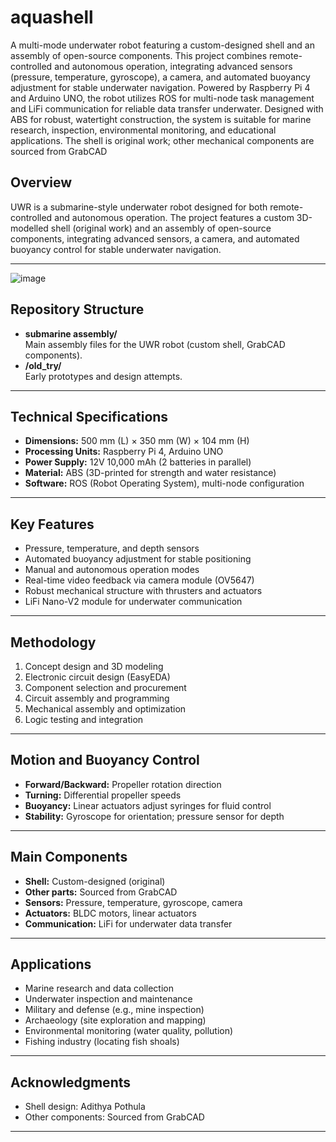 # aquashell
 A multi-mode underwater robot featuring a custom-designed shell and an assembly of open-source components. This project combines remote-controlled and autonomous operation, integrating advanced sensors (pressure, temperature, gyroscope), a camera, and automated buoyancy adjustment for stable underwater navigation. Powered by Raspberry Pi 4 and Arduino UNO, the robot utilizes ROS for multi-node task management and LiFi communication for reliable data transfer underwater. Designed with ABS for robust, watertight construction, the system is suitable for marine research, inspection, environmental monitoring, and educational applications. The shell is original work; other mechanical components are sourced from GrabCAD

## Overview

UWR is a submarine-style underwater robot designed for both remote-controlled and autonomous operation. The project features a custom 3D-modelled shell (original work) and an assembly of open-source components, integrating advanced sensors, a camera, and automated buoyancy control for stable underwater navigation.

---
![image](https://github.com/user-attachments/assets/a073c23d-44c6-49d4-87e3-897aa0eb13fe)


## Repository Structure

- **submarine assembly/**  
  Main assembly files for the UWR robot (custom shell, GrabCAD components).
- **/old_try/**  
  Early prototypes and design attempts.

---

## Technical Specifications

- **Dimensions:** 500 mm (L) × 350 mm (W) × 104 mm (H)
- **Processing Units:** Raspberry Pi 4, Arduino UNO
- **Power Supply:** 12V 10,000 mAh (2 batteries in parallel)
- **Material:** ABS (3D-printed for strength and water resistance)
- **Software:** ROS (Robot Operating System), multi-node configuration

---

## Key Features

- Pressure, temperature, and depth sensors
- Automated buoyancy adjustment for stable positioning
- Manual and autonomous operation modes
- Real-time video feedback via camera module (OV5647)
- Robust mechanical structure with thrusters and actuators
- LiFi Nano-V2 module for underwater communication

---

## Methodology

1. Concept design and 3D modeling
2. Electronic circuit design (EasyEDA)
3. Component selection and procurement
4. Circuit assembly and programming
5. Mechanical assembly and optimization
6. Logic testing and integration

---

## Motion and Buoyancy Control

- **Forward/Backward:** Propeller rotation direction
- **Turning:** Differential propeller speeds
- **Buoyancy:** Linear actuators adjust syringes for fluid control
- **Stability:** Gyroscope for orientation; pressure sensor for depth

---

## Main Components

- **Shell:** Custom-designed (original)
- **Other parts:** Sourced from GrabCAD
- **Sensors:** Pressure, temperature, gyroscope, camera
- **Actuators:** BLDC motors, linear actuators
- **Communication:** LiFi for underwater data transfer

---

## Applications

- Marine research and data collection
- Underwater inspection and maintenance
- Military and defense (e.g., mine inspection)
- Archaeology (site exploration and mapping)
- Environmental monitoring (water quality, pollution)
- Fishing industry (locating fish shoals)

---

## Acknowledgments

- Shell design: Adithya Pothula
- Other components: Sourced from GrabCAD

---
